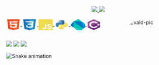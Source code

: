 

<div align="center">
  <a href="https://beacons.ai/raffevald">
  <img height="180em" src="https://github-readme-stats.vercel.app/api?username=raffevald&show_icons=true&theme=dark&include_all_commits=true&count_private=true"/>
  <img height="180em" src="https://github-readme-stats.vercel.app/api/top-langs/?username=raffevald&layout=compact&langs_count=7&theme=dark"/>
</div>
  
  <div style="display: inline_block"><br>
  <img align="center" alt="Evald-HTML" height="30" width="40" src="https://github.com/devicons/devicon/blob/master/icons/html5/html5-original.svg">
  <img align="center" alt="Evald-CSS" height="30" width="40" src="https://github.com/devicons/devicon/blob/master/icons/css3/css3-original.svg">
  <img align="center" alt="Evald-Js" height="30" width="40" src="https://raw.githubusercontent.com/devicons/devicon/master/icons/javascript/javascript-plain.svg">
  <img align="center" alt="Evald-Python" height="30" width="40" src="https://raw.githubusercontent.com/devicons/devicon/master/icons/python/python-original.svg">
  <img align="center" alt="Evald-Dart" height="30" width="40" src="https://github.com/devicons/devicon/blob/master/icons/dart/dart-original.svg">
  <img align="center" alt="Evald-Csharp" height="30" width="40" src="https://raw.githubusercontent.com/devicons/devicon/master/icons/csharp/csharp-original.svg">
  <img align="right" alt="Evald-pic" height="180" width="180" style="border-radius:50px;" src="https://images-wixmp-ed30a86b8c4ca887773594c2.wixmp.com/f/669dbabb-d4c5-4170-bbe6-1fffd7b4bb09/d1g3dqd-3ae48d3e-8750-4507-b455-c495c07915f1.png/v1/fill/w_977,h_818,strp/luffy_s_flag_drawing_by_zerocustom1989_d1g3dqd-pre.png?token=eyJ0eXAiOiJKV1QiLCJhbGciOiJIUzI1NiJ9.eyJzdWIiOiJ1cm46YXBwOjdlMGQxODg5ODIyNjQzNzNhNWYwZDQxNWVhMGQyNmUwIiwiaXNzIjoidXJuOmFwcDo3ZTBkMTg4OTgyMjY0MzczYTVmMGQ0MTVlYTBkMjZlMCIsIm9iaiI6W1t7ImhlaWdodCI6Ijw9MzIxNSIsInBhdGgiOiJcL2ZcLzY2OWRiYWJiLWQ0YzUtNDE3MC1iYmU2LTFmZmZkN2I0YmIwOVwvZDFnM2RxZC0zYWU0OGQzZS04NzUwLTQ1MDctYjQ1NS1jNDk1YzA3OTE1ZjEucG5nIiwid2lkdGgiOiI8PTM4NDAifV1dLCJhdWQiOlsidXJuOnNlcnZpY2U6aW1hZ2Uub3BlcmF0aW9ucyJdfQ.gEzZMVxPCVwTifBqy9vnWZStezW-fe3XlHPcl-Ummwk">
</div>
  
  ##
  
  <div>
  <a href="#" target="_blank"><img src="https://img.shields.io/badge/-Instagram-%23E4405F?style=for-the-badge&logo=instagram&logoColor=white" target="_blank"></a>
  <a href="https://www.linkedin.com/in/raffevald" target="_blank"><img src="https://img.shields.io/badge/-LinkedIn-%230077B5?style=for-the-badge&logo=linkedin&logoColor=white" target="_blank"></a> 
     <a href = "#"><img src="https://img.shields.io/badge/WhatsApp-25D366?style=for-the-badge&logo=whatsapp&logoColor=white" target="_blank"></a>
 
  ![Snake animation](https://github.com/raffevald/ericbcosta/blob/output/github-contribution-grid-snake.svg)
 
    
  </div>
